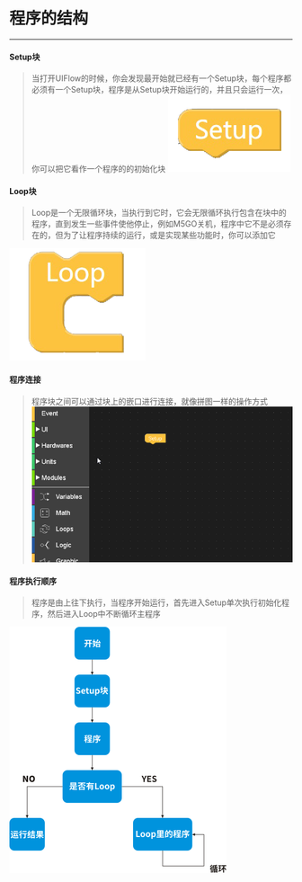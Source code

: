 # 程序的结构
____________________________________
#### Setup块
>当打开UIFlow的时候，你会发现最开始就已经有一个Setup块，每个程序都必须有一个Setup块，程序是从Setup块开始运行的，并且只会运行一次，你可以把它看作一个程序的的初始化块
>![Setup](/image/Program_structure/Setup.png)


#### Loop块
>Loop是一个无限循环块，当执行到它时，它会无限循环执行包含在块中的程序，直到发生一些事件使他停止，例如M5GO关机，程序中它不是必须存在的，但为了让程序持续的运行，或是实现某些功能时，你可以添加它

![Block_connect](/image/Program_structure/Loop.png)


#### 程序连接
>程序块之间可以通过块上的嵌口进行连接，就像拼图一样的操作方式
![Block_connect](/image/Program_structure/Block_connect.gif)

#### 程序执行顺序
>程序是由上往下执行，当程序开始运行，首先进入Setup单次执行初始化程序，然后进入Loop中不断循环主程序

![process](/image/Program_structure/process.png)
